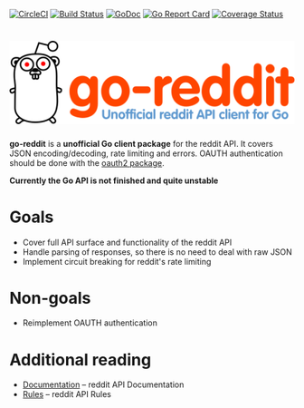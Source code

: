 [![CircleCI](https://circleci.com/gh/ikaros/go-reddit.svg?style=shield)](https://circleci.com/gh/ikaros/go-reddit)
[![Build Status](https://travis-ci.org/ikaros/go-reddit.svg?branch=master)](https://travis-ci.org/ikaros/go-reddit)
[![GoDoc](https://godoc.org/github.com/ikaros/go-reddit/reddit?status.svg)](https://godoc.org/github.com/ikaros/go-reddit/reddit)
[![Go Report Card](https://goreportcard.com/badge/github.com/ikaros/go-reddit)](https://goreportcard.com/report/github.com/ikaros/go-reddit)
[![Coverage Status](https://coveralls.io/repos/github/ikaros/go-reddit/badge.svg?branch=master)](https://coveralls.io/github/ikaros/go-reddit?branch=master)
# ![go-reddit go-reddit - Unofficial reddit API client for Go](docs/static/goredditlogo_header.png "go-reddit - Unofficial reddit API client for Go")
**go-reddit** is a **unofficial Go client package** for the reddit API.
It covers JSON encoding/decoding, rate limiting and errors.
OAUTH authentication should be done with the [oauth2 package](https://github.com/golang/oauth2).

**Currently the Go API is not finished and quite unstable**

# Goals
- Cover full API surface and functionality of the reddit API
- Handle parsing of responses, so there is no need to deal with raw JSON
- Implement circuit breaking for reddit's rate limiting

# Non-goals
- Reimplement OAUTH authentication

# Additional reading
- [Documentation](https://www.reddit.com/dev/api/) – reddit API Documentation
- [Rules](https://github.com/reddit/reddit/wiki/API) – reddit API Rules
